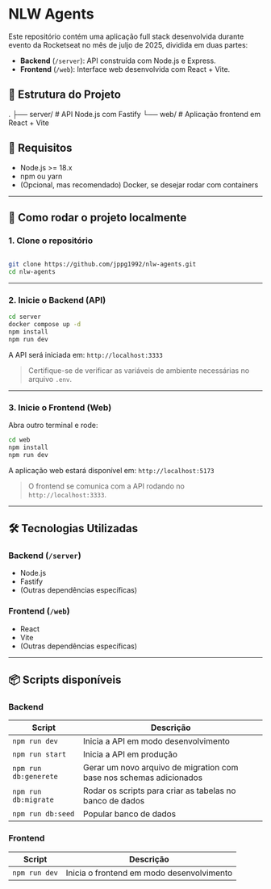 # NLW Agents

Este repositório contém uma aplicação full stack desenvolvida durante evento da Rocketseat no mês de juljo de 2025, dividida em duas partes:

- **Backend** (`/server`): API construída com Node.js e Express.
- **Frontend** (`/web`): Interface web desenvolvida com React + Vite.

## 📁 Estrutura do Projeto

.
├── server/ # API Node.js com Fastify
└── web/ # Aplicação frontend em React + Vite

## 🚀 Requisitos

- Node.js >= 18.x
- npm ou yarn
- (Opcional, mas recomendado) Docker, se desejar rodar com containers

---

## 🔧 Como rodar o projeto localmente

### 1. Clone o repositório

```bash

git clone https://github.com/jppg1992/nlw-agents.git
cd nlw-agents

```

---

### 2. Inicie o Backend (API)

```bash
cd server
docker compose up -d
npm install
npm run dev
```

A API será iniciada em: `http://localhost:3333`

> Certifique-se de verificar as variáveis de ambiente necessárias no arquivo `.env`.

---

### 3. Inicie o Frontend (Web)

Abra outro terminal e rode:

```bash
cd web
npm install
npm run dev
```

A aplicação web estará disponível em: `http://localhost:5173`

> O frontend se comunica com a API rodando no `http://localhost:3333`.

---

## 🛠 Tecnologias Utilizadas

### Backend (`/server`)

- Node.js
- Fastify
- (Outras dependências específicas)

### Frontend (`/web`)

- React
- Vite
- (Outras dependências específicas)

---

## 📦 Scripts disponíveis

### Backend

| Script                | Descrição                                                           |
| --------------------- | ------------------------------------------------------------------- |
| `npm run dev`         | Inicia a API em modo desenvolvimento                                |
| `npm run start`       | Inicia a API em produção                                            |
| `npm run db:generete` | Gerar um novo arquivo de migration com base nos schemas adicionados |
| `npm run db:migrate`  | Rodar os scripts para criar as tabelas no banco de dados            |
| `npm run db:seed`     | Popular banco de dados                                              |

### Frontend

| Script        | Descrição                                 |
| ------------- | ----------------------------------------- |
| `npm run dev` | Inicia o frontend em modo desenvolvimento |
